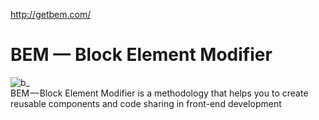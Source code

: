 <a href="http://getbem.com/">http://getbem.com/</a><div id="articleHeader"><h1>BEM — Block Element Modifier</h1></div><div><div class="readableLargeImageContainer"><img src="/assets/b_.svg" alt="b_" /></div></div>BEM — Block Element Modifier is a methodology that helps you to create reusable components and code sharing in front-end development